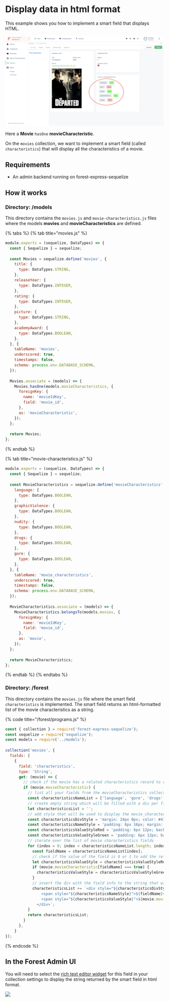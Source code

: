 # Display data in html format

This example shows you how to implement a smart field that displays HTML.

![](../.gitbook/assets/screenshot-2020-04-14-at-17.59.01.png)

  
  
Here a **Movie** `hasOne` **movieCharacteristic**.   
  
On the `movies` collection, we want to implement a smart field \(called `characteristics`\) that will display all the characteristics of a movie.



## Requirements

* An admin backend running on forest-express-sequelize

## How it works

### Directory: /models

This directory contains the `movies.js` and `movie-characteristics.js` files where the models **movies** and **movieCharacteristics** are defined. 

{% tabs %}
{% tab title="movies.js" %}
```javascript
module.exports = (sequelize, DataTypes) => {
  const { Sequelize } = sequelize;

  const Movies = sequelize.define('movies', {
    title: {
      type: DataTypes.STRING,
    },
    releaseYear: {
      type: DataTypes.INTEGER,
    },
    rating: {
      type: DataTypes.INTEGER,
    },
    picture: {
      type: DataTypes.STRING,
    },
    academyAward: {
      type: DataTypes.BOOLEAN,
    },
  }, {
    tableName: 'movies',
    underscored: true,
    timestamps: false,
    schema: process.env.DATABASE_SCHEMA,
  });

  Movies.associate = (models) => {
    Movies.hasOne(models.movieCharacteristics, {
      foreignKey: {
        name: 'movieIdKey',
        field: 'movie_id',
      },
      as: 'movieCharacteristic',
    });
  };

  return Movies;
};

```
{% endtab %}

{% tab title="movie-characteristics.js" %}
```javascript
module.exports = (sequelize, DataTypes) => {
  const { Sequelize } = sequelize;
  
  const MovieCharacteristics = sequelize.define('movieCharacteristics', {
    language: {
      type: DataTypes.BOOLEAN,
    },
    graphicViolence: {
      type: DataTypes.BOOLEAN,
    },
    nudity: {
      type: DataTypes.BOOLEAN,
    },
    drugs: {
      type: DataTypes.BOOLEAN,
    },
    gore: {
      type: DataTypes.BOOLEAN,
    },
  }, {
    tableName: 'movie_characteristics',
    underscored: true,
    timestamps: false,
    schema: process.env.DATABASE_SCHEMA,
  });

  MovieCharacteristics.associate = (models) => {
    MovieCharacteristics.belongsTo(models.movies, {
      foreignKey: {
        name: 'movieIdKey',
        field: 'movie_id',
      },
      as: 'movie',
    });
  };

  return MovieCharacteristics;
};

```
{% endtab %}
{% endtabs %}

### Directory: /forest

This directory contains the `movies.js` file where the smart field `characteristics` is implemented. The smart field returns an html-formatted list of the movie characteristics as a string.

{% code title="/forest/programs.js" %}
```javascript
const { collection } = require('forest-express-sequelize');
const sequelize = require('sequelize');
const models = require('../models');

collection('movies', {
  fields: [
    {
      field: 'characteristics',
      type: 'String',
      get: (movie) => {
        // check if the movie has a related characteristics record to return smtg or not
        if (movie.movieCharacteristic) {
          // list all your fields from the movieCharacteristics collection you want to display
          const characteristicsNameList = ['language', 'gore', 'drugs', 'graphicViolence', 'nudity'];
          // create empty string which will be filled with a div per field listed above - this string will be the value returned
          let characteristicsList = '';
          // add style that will be used to display the movie_characteristics info
          const characteristicsDivStyle = 'margin: 24px 0px; color: #415574';
          const characteristicsNameStyle = 'padding: 6px 16px; margin: 12px; background-color:#b5c8d05e; border-radius: 6px';
          const characteristicsValueStyleRed = 'padding: 6px 12px; background-color:#ff7f7f87; border-radius: 6px';
          const characteristicsValueStyleGreen = 'padding: 6px 12px; background-color:#7FFF7F; border-radius: 6px';
          // iterate over the list of movie characteristics fields
          for (index = 0; index < characteristicsNameList.length; index++) {
            const fieldName = characteristicsNameList[index];
            // check if the value of the field is 0 or 1 to add the relevant style (default is 0)
            let characteristicsValueStyle = characteristicsValueStyleRed;
            if (movie.movieCharacteristic[fieldName] === true) {
              characteristicsValueStyle = characteristicsValueStyleGreen;
            }
            // insert the div with the field info to the string that will be returned
            characteristicsList += `<div style="${characteristicsDivStyle}">
                <span style="${characteristicsNameStyle}">${fieldName}</span>
                <span style="${characteristicsValueStyle}">${movie.movieCharacteristic[fieldName]}</span>
              </div>`;
          }
          return characteristicsList;
        }
      },
    }
});

```
{% endcode %}

## In the Forest Admin UI

You will need to select the [rich text editor widget](https://docs.forestadmin.com/documentation/reference-guide/fields/customize-your-fields/edit-widgets#rich-text-editor) for this field in your collection settings to display the string returned by the smart field in html format.

![](http://g.recordit.co/nCHqAbWQRo.gif)





